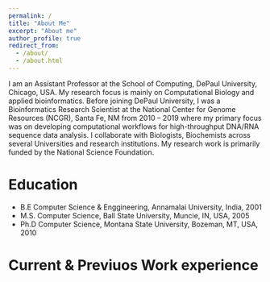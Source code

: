 ```yaml
---
permalink: /
title: "About Me"
excerpt: "About me"
author_profile: true
redirect_from: 
  - /about/
  - /about.html
---
```


I am an Assistant Professor at the School of Computing, DePaul University, Chicago, USA. My research focus is mainly on Computational Biology and applied bioinformatics. Before joining DePaul University, I was a Bioinformatics Research Scientist at the National Center for Genome Resources (NCGR), Santa Fe, NM from 2010 – 2019 where my primary focus was on developing computational workflows for high-throughput DNA/RNA sequence data analysis. I collaborate with Biologists, Biochemists across several Universities and research institutions. My research work is primarily funded by the National Science Foundation.

Education
======
* B.E Computer Science & Enggineering, Annamalai University, India, 2001
* M.S. Computer Science, Ball State University, Muncie, IN, USA, 2005
* Ph.D Computer Science, Montana State University, Bozeman, MT, USA, 2010

Current & Previuos Work experience
======
